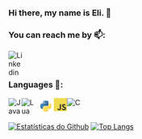 ### Hi there, my name is Eli. 👋

### You can reach me by 📫:

[<img align="left" title="Linkedin" width="32px" src="https://cdn.worldvectorlogo.com/logos/linkedin-icon-2.svg">](https://www.linkedin.com/in/eli-emanuel/)
<br>
<br>


### Languages 📜:

[<img align="left" width="26px" title="Java" src="https://i7.pngguru.com/preview/709/905/282/openjdk-java-virtual-machine-android-oracle-corporation-android.jpg">](https://openjdk.java.net/)
[<img align="left" width="32px" title="Lua" src="https://upload.wikimedia.org/wikipedia/commons/c/cf/Lua-Logo.svg">](https://www.python.org/)
[<img align="left" width="32px" title="Python" src="https://raw.githubusercontent.com/github/explore/80688e429a7d4ef2fca1e82350fe8e3517d3494d/topics/python/python.png">](https://www.python.org/)
[<img align="left" width="26px" title="Javascript" src="https://raw.githubusercontent.com/github/explore/80688e429a7d4ef2fca1e82350fe8e3517d3494d/topics/javascript/javascript.png">](https://www.javascript.com/)
[<img align="left" width="32px" title="C" src="https://cdn.iconscout.com/icon/free/png-512/c-programming-569564.png">](https://www.cplusplus.com/)
<br>
<br>

[![Estatísticas do Github](https://github-readme-stats.vercel.app/api?username=EliAndrade&layout=compact&show_icons=true&theme=dark&count_private=true)](https://github.com/anuraghazra/github-readme-stats)
[![Top Langs](https://github-readme-stats.vercel.app/api/top-langs/?username=EliAndrade&layout=compact&theme=radical&count_private=true)](https://github.com/anuraghazra/github-readme-stats)
